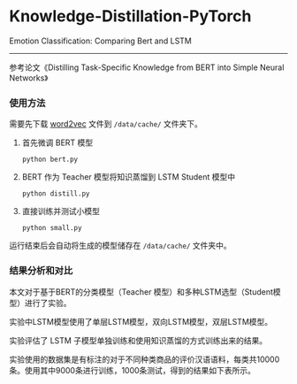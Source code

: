 # Knowledge-Distillation-PyTorch

Emotion Classification: Comparing Bert and LSTM

---

参考论文《Distilling Task-Specific Knowledge from BERT into Simple Neural Networks》

### 使用方法

需要先下载 [word2vec](https://drive.google.com/file/d/1LgdxEJ78Y3BnHPeQLjnwLLVzz_oI760r/view?usp=sharing) 文件到 `/data/cache/` 文件夹下。

1. 首先微调 BERT 模型

   ```
   python bert.py
   ```

2. BERT 作为 Teacher 模型将知识蒸馏到 LSTM Student 模型中

   ```
   python distill.py
   ```

3. 直接训练并测试小模型

   ```
   python small.py
   ```

运行结束后会自动将生成的模型储存在 `/data/cache/` 文件夹中。

### 结果分析和对比

本文对于基于BERT的分类模型（Teacher 模型）和多种LSTM选型（Student模型）进行了实验。

实验中LSTM模型使用了单层LSTM模型，双向LSTM模型，双层LSTM模型。

实验评估了 LSTM 子模型单独训练和使用知识蒸馏的方式训练出来的结果。

实验使用的数据集是有标注的对于不同种类商品的评价汉语语料，每类共10000条。使用其中9000条进行训练，1000条测试，得到的结果如下表所示。



